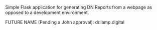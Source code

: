 Simple Flask application for generating DN Reports from a webpage as opposed to a development environment.

FUTURE NAME (Pending a John approval):
dr.lamp.digital
